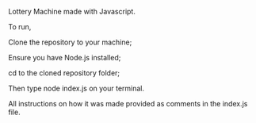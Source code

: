 Lottery Machine made with Javascript.

To run,
 
Clone the repository to your machine;

Ensure you have Node.js installed;

cd to the cloned repository folder;

Then type node index.js on your terminal.

All instructions on how it was made provided as comments in the index.js file.